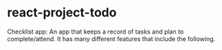 # react-project-todo
Checklist app:
An app that keeps a record of tasks and plan to complete/attend. It has many different features that include the following.
